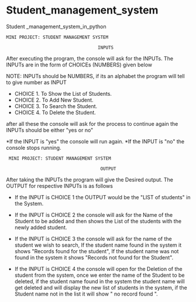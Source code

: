 # Student_management_system
Student _management_system_in_python

    MINI PROJECT: STUDENT MANAGEMENT SYSTEM

                                       INPUTS 

  After executing the program, the console will ask for the INPUTs.
 The INPUTs are in the form of CHOICEs (NUMBERS) given below

 NOTE: INPUTs should be NUMBERS, 
 if its an alphabet the program will tell to give number as INPUT

   * CHOICE 1.  To Show the List of Students.
   * CHOICE 2.  To Add  New Student.
   * CHOICE 3.  To Search the Student.
   * CHOICE 4.  To Delete the  Student.

  after all these the console will ask for the process to continue again
  the INPUTs should be either "yes or no"

  *If the INPUT is "yes" the console will run again.
  *If the INPUT is "no"  the console stops running. 
  
  
     MINI PROJECT: STUDENT MANAGEMENT SYSTEM

                                        OUTPUT

  After taking the INPUTs the program will give the Desired output.
  The OUTPUT for respective INPUTs is as follows

* If the INPUT is CHOICE 1 the OUTPUT would be the "LIST of students" in the System.

* If the INPUT is CHOICE 2 the console will  ask for the Name of the Student to be added 
   and then shows the List of the students with the newly added student. 

* If the INPUT is CHOICE 3 the console will  ask  for  the  name of  the student we wish to 
   search, If the student name found in the system it shows "Records found for the student",
   If the student name was not found in the system it shows "Records not found for the Student".

* If the INPUT is CHOICE 4 the console will open for the Deletion of the student from the 
   system, once we enter the name of the Student to be deleted, if the student name found in 
   the system the student name will get deleted and will display the new list of students in the
   system, if the Student name not in the list it will show " no record found ".
